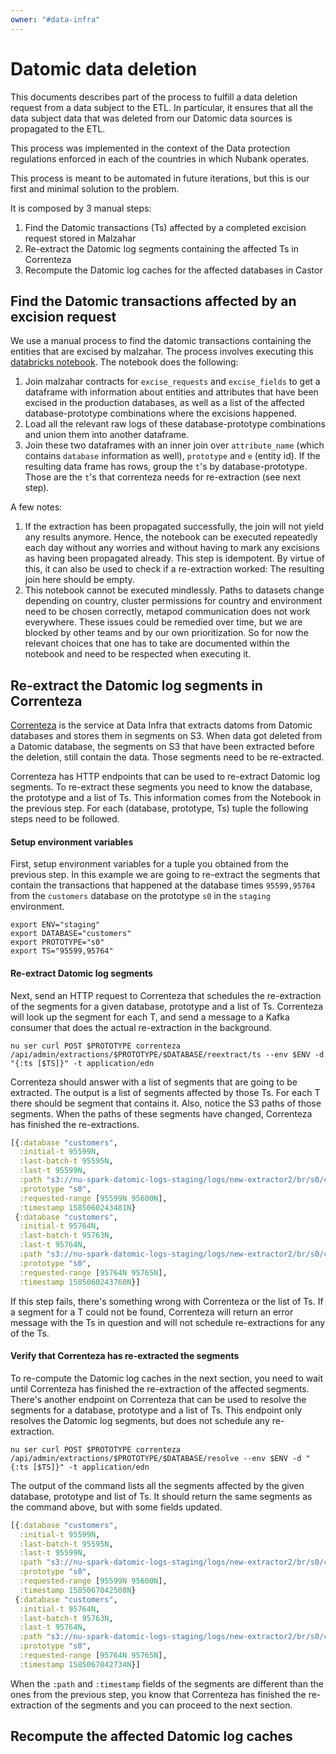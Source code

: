 ```yaml
---
owner: "#data-infra"
---
```


# Datomic data deletion

This documents describes part of the process to fulfill a data deletion request from a data subject to the ETL. In particular, it ensures that all the data subject data that was deleted from our Datomic data sources is propagated to the ETL.

This process was implemented in the context of the Data protection regulations enforced in each of the countries in which Nubank operates.

This process is meant to be automated in future iterations, but this is our first and minimal solution to the problem.

[comment]: <> (TODO: An explanation of the entire data deletion process for Datomic sources is missing.)

It is composed by 3 manual steps:

1. Find the Datomic transactions (Ts) affected by a completed excision request stored in Malzahar
2. Re-extract the Datomic log segments containing the affected Ts in Correnteza
3. Recompute the Datomic log caches for the affected databases in Castor

[comment]: <> (TODO: Add detailed step-by-step guide)

## Find the Datomic transactions affected by an excision request

We use a manual process to find the datomic transactions containing the
entities that are excised by malzahar. The process involves executing this
[databricks notebook](https://nubank.cloud.databricks.com/#notebook/2862587).
The notebook does the following:

1. Join malzahar contracts for `excise_requests` and `excise_fields` to get
   a dataframe with information about entities and attributes that have been
   excised in the production databases, as well as a list of the affected
   database-prototype combinations where the excisions happened.
2. Load all the relevant raw logs of these database-prototype combinations and
   union them into another dataframe.
3. Join these two dataframes with an inner join over `attribute_name` (which
   contains `database` information as well), `prototype` and `e` (entity id). If
   the resulting data frame has rows, group the `t`'s by database-prototype.
   Those are the `t`'s that correnteza needs for re-extraction (see next step).

A few notes:

1. If the extraction has been propagated successfully, the join will not yield
   any results anymore. Hence, the notebook can be executed repeatedly each day
   without any worries and without having to mark any excisions as having been
   propagated already. This step is idempotent. By virtue of this, it can also
   be used to check if a re-extraction worked: The resulting join here should
   be empty.
2. This notebook cannot be executed mindlessly. Paths to datasets change
   depending on country, cluster permissions for country and environment need
   to be chosen correctly, metapod communication does not work everywhere.
   These issues could be remedied over time, but we are blocked by other teams
   and by our own prioritization. So for now the relevant choices that one has
   to take are documented within the notebook and need to be respected when
   executing it.


## Re-extract the Datomic log segments in Correnteza

[Correnteza](https://github.com/nubank/correnteza) is the service at
Data Infra that extracts datoms from Datomic databases and stores them
in segments on S3. When data got deleted from a Datomic database, the
segments on S3 that have been extracted before the deletion, still
contain the data. Those segments need to be re-extracted.

Correnteza has HTTP endpoints that can be used to re-extract Datomic
log segments. To re-extract these segments you need to know the
database, the prototype and a list of Ts. This information comes from
the Notebook in the previous step. For each (database, prototype, Ts)
tuple the following steps need to be followed.

#### Setup environment variables

First, setup environment variables for a tuple you obtained from the
previous step. In this example we are going to re-extract the segments
that contain the transactions that happened at the database times
`95599,95764` from the `customers` database on the prototype `s0` in
the `staging` environment.

``` shell
export ENV="staging"
export DATABASE="customers"
export PROTOTYPE="s0"
export TS="95599,95764"
```

#### Re-extract Datomic log segments

Next, send an HTTP request to Correnteza that schedules the
re-extraction of the segments for a given database, prototype and a
list of Ts. Correnteza will look up the segment for each T, and send a
message to a Kafka consumer that does the actual re-extraction in the
background.

```shell
nu ser curl POST $PROTOTYPE correnteza /api/admin/extractions/$PROTOTYPE/$DATABASE/reextract/ts --env $ENV -d "{:ts [$TS]}" -t application/edn
```

Correnteza should answer with a list of segments that are going to be
extracted. The output is a list of segments affected by those Ts. For
each T there should be segment that contains it. Also, notice the S3
paths of those segments. When the paths of these segments have
changed, Correnteza has finished the re-extractions.

```clojure
[{:database "customers",
  :initial-t 95599N,
  :last-batch-t 95595N,
  :last-t 95599N,
  :path "s3://nu-spark-datomic-logs-staging/logs/new-extractor2/br/s0/customers/ea25e93e-e14a-473b-b09a-83934ef2cd2a-95595-95599.avro",
  :prototype "s0",
  :requested-range [95599N 95600N],
  :timestamp 1585060243481N}
 {:database "customers",
  :initial-t 95764N,
  :last-batch-t 95763N,
  :last-t 95764N,
  :path "s3://nu-spark-datomic-logs-staging/logs/new-extractor2/br/s0/customers/3b0df555-794d-4ccf-89b7-a7152ba5d538-95763-95764.avro",
  :prototype "s0",
  :requested-range [95764N 95765N],
  :timestamp 1585060243760N}]
```

If this step fails, there's something wrong with Correnteza or the
list of Ts. If a segment for a T could not be found, Correnteza will
return an error message with the Ts in question and will not schedule
re-extractions for any of the Ts.

#### Verify that Correnteza has re-extracted the segments

To re-compute the Datomic log caches in the next section, you need to
wait until Correnteza has finished the re-extraction of the affected
segments. There's another endpoint on Correnteza that can be used to
resolve the segments for a database, prototype and a list of Ts. This
endpoint only resolves the Datomic log segments, but does not schedule
any re-extraction.

```shell
nu ser curl POST $PROTOTYPE correnteza /api/admin/extractions/$PROTOTYPE/$DATABASE/resolve --env $ENV -d "{:ts [$TS]}" -t application/edn
```

The output of the command lists all the segments affected by the given
database, prototype and list of Ts. It should return the same segments
as the command above, but with some fields updated.

```clojure
[{:database "customers",
  :initial-t 95599N,
  :last-batch-t 95595N,
  :last-t 95599N,
  :path "s3://nu-spark-datomic-logs-staging/logs/new-extractor2/br/s0/customers/1dfe311c-0a94-459b-851a-f305f5ea1f58-95595-95599.avro",
  :prototype "s0",
  :requested-range [95599N 95600N],
  :timestamp 1585067042508N}
 {:database "customers",
  :initial-t 95764N,
  :last-batch-t 95763N,
  :last-t 95764N,
  :path "s3://nu-spark-datomic-logs-staging/logs/new-extractor2/br/s0/customers/42cd74d0-2c3a-45be-89a1-1612ce9cbc82-95763-95764.avro",
  :prototype "s0",
  :requested-range [95764N 95765N],
  :timestamp 1585067042734N}]
```

When the `:path` and `:timestamp` fields of the segments are different
than the ones from the previous step, you know that Correnteza has
finished the re-extraction of the segments and you can proceed to the
next section.

## Recompute the affected Datomic log caches

[comment]: <> (TODO: Add detailed step-by-step guide)
